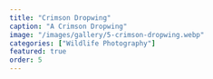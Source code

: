 ```yaml
---
title: "Crimson Dropwing"
caption: "A Crimson Dropwing"
image: "/images/gallery/5-crimson-dropwing.webp"
categories: ["Wildlife Photography"]
featured: true
order: 5
---
```

